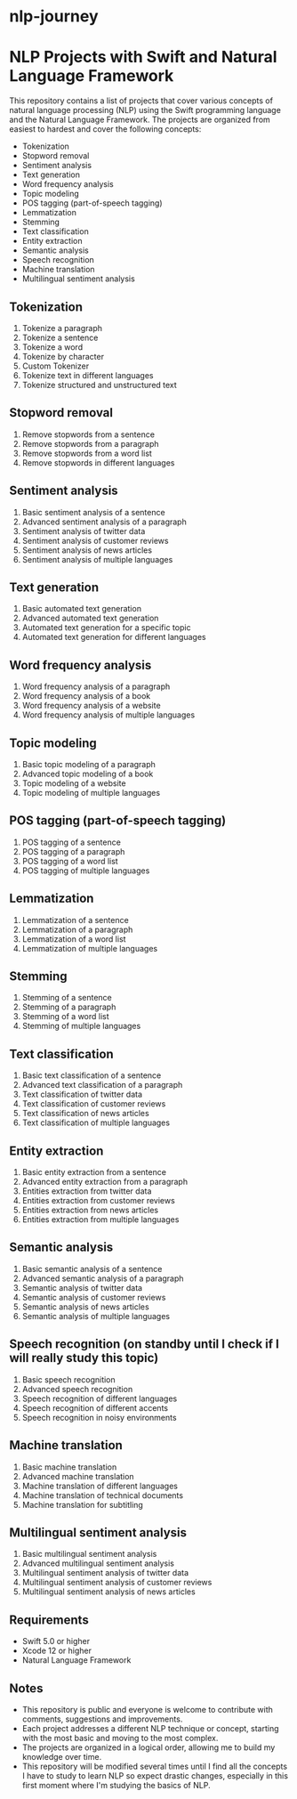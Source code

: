 # nlp-journey

# NLP Projects with Swift and Natural Language Framework

This repository contains a list of projects that cover various concepts of natural language processing (NLP) using the Swift programming language and the Natural Language Framework. The projects are organized from easiest to hardest and cover the following concepts:

- Tokenization
- Stopword removal
- Sentiment analysis
- Text generation
- Word frequency analysis
- Topic modeling
- POS tagging (part-of-speech tagging)
- Lemmatization
- Stemming
- Text classification
- Entity extraction
- Semantic analysis
- Speech recognition
- Machine translation
- Multilingual sentiment analysis

## Tokenization
1. Tokenize a paragraph
2. Tokenize a sentence
3. Tokenize a word
4. Tokenize by character
5. Custom Tokenizer
6. Tokenize text in different languages
7. Tokenize structured and unstructured text

## Stopword removal
1. Remove stopwords from a sentence
2. Remove stopwords from a paragraph
3. Remove stopwords from a word list
4. Remove stopwords in different languages

## Sentiment analysis
1. Basic sentiment analysis of a sentence
2. Advanced sentiment analysis of a paragraph
3. Sentiment analysis of twitter data
4. Sentiment analysis of customer reviews
5. Sentiment analysis of news articles
6. Sentiment analysis of multiple languages

## Text generation
1. Basic automated text generation
2. Advanced automated text generation
3. Automated text generation for a specific topic
4. Automated text generation for different languages

## Word frequency analysis
1. Word frequency analysis of a paragraph
2. Word frequency analysis of a book
3. Word frequency analysis of a website
4. Word frequency analysis of multiple languages

## Topic modeling
1. Basic topic modeling of a paragraph
2. Advanced topic modeling of a book
3. Topic modeling of a website
4. Topic modeling of multiple languages

## POS tagging (part-of-speech tagging)
1. POS tagging of a sentence
2. POS tagging of a paragraph
3. POS tagging of a word list
4. POS tagging of multiple languages

## Lemmatization
1. Lemmatization of a sentence
2. Lemmatization of a paragraph
3. Lemmatization of a word list
4. Lemmatization of multiple languages

## Stemming
1. Stemming of a sentence
2. Stemming of a paragraph
3. Stemming of a word list
4. Stemming of multiple languages

## Text classification
1. Basic text classification of a sentence
2. Advanced text classification of a paragraph
3. Text classification of twitter data
4. Text classification of customer reviews
5. Text classification of news articles
6. Text classification of multiple languages

## Entity extraction
1. Basic entity extraction from a sentence
2. Advanced entity extraction from a paragraph
3. Entities extraction from twitter data
4. Entities extraction from customer reviews
5. Entities extraction from news articles
6. Entities extraction from multiple languages

## Semantic analysis
1. Basic semantic analysis of a sentence
2. Advanced semantic analysis of a paragraph
3. Semantic analysis of twitter data
4. Semantic analysis of customer reviews
5. Semantic analysis of news articles
6. Semantic analysis of multiple languages

## Speech recognition (on standby until I check if I will really study this topic)
1. Basic speech recognition
2. Advanced speech recognition
3. Speech recognition of different languages
4. Speech recognition of different accents
5. Speech recognition in noisy environments

## Machine translation
1. Basic machine translation
2. Advanced machine translation
3. Machine translation of different languages
4. Machine translation of technical documents
5. Machine translation for subtitling

## Multilingual sentiment analysis
1. Basic multilingual sentiment analysis
2. Advanced multilingual sentiment analysis
3. Multilingual sentiment analysis of twitter data
4. Multilingual sentiment analysis of customer reviews
5. Multilingual sentiment analysis of news articles

## Requirements
- Swift 5.0 or higher
- Xcode 12 or higher
- Natural Language Framework

## Notes
- This repository is public and everyone is welcome to contribute with comments, suggestions and improvements.
- Each project addresses a different NLP technique or concept, starting with the most basic and moving to the most complex.
- The projects are organized in a logical order, allowing me to build my knowledge over time.
- This repository will be modified several times until I find all the concepts I have to study to learn NLP so expect drastic changes, especially in this first moment where I'm studying the basics of NLP.
